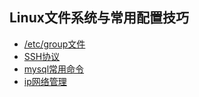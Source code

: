 ## Linux文件系统与常用配置技巧

+ [/etc/group文件](L01.md)
+ [SSH协议](Secure_Shell.md)
+ [mysql常用命令](Mysql.md)
+ [ip网络管理](ip_cmd.md)
